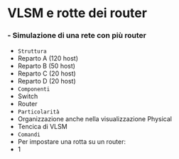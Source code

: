 # VLSM e rotte dei router

### - Simulazione di una rete con più router
- `Struttura`
- Reparto A (120 host)
- Reparto B (50 host)
- Reparto C (20 host)
- Reparto D (20 host)
- `Componenti`
- Switch
- Router
- `Particolarità`
- Organizzazione anche nella visualizzazione Physical
- Tencica di VLSM
- `Comandi`
- Per impostare una rotta su un router:
- 1
